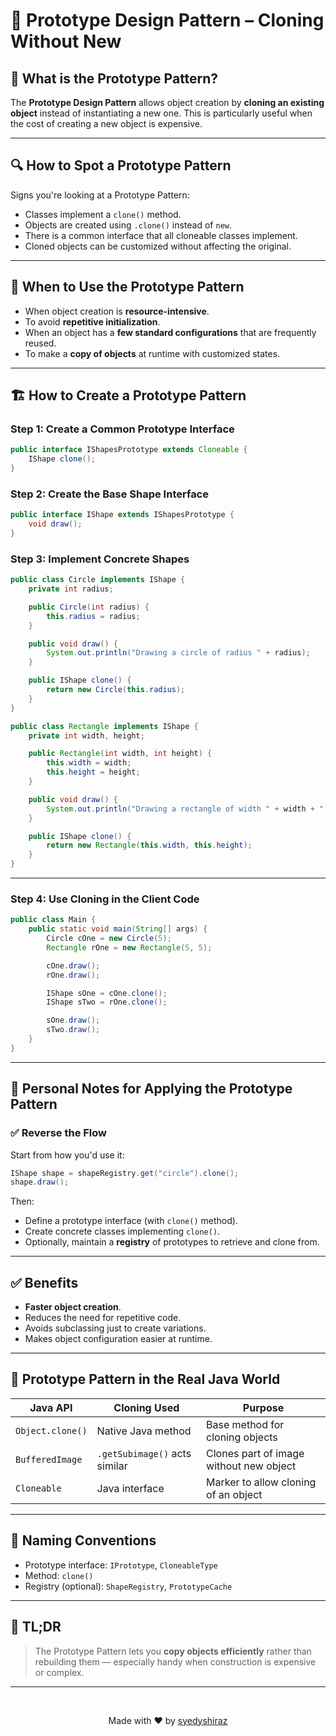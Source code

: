 # 🧬 Prototype Design Pattern – Cloning Without New

## 📖 What is the Prototype Pattern?

The **Prototype Design Pattern** allows object creation by **cloning an existing object** instead of instantiating a new one. This is particularly useful when the cost of creating a new object is expensive.

---

## 🔍 How to Spot a Prototype Pattern

Signs you're looking at a Prototype Pattern:

- Classes implement a `clone()` method.
- Objects are created using `.clone()` instead of `new`.
- There is a common interface that all cloneable classes implement.
- Cloned objects can be customized without affecting the original.

---

## 🧰 When to Use the Prototype Pattern

- When object creation is **resource-intensive**.
- To avoid **repetitive initialization**.
- When an object has a **few standard configurations** that are frequently reused.
- To make a **copy of objects** at runtime with customized states.

---

## 🏗️ How to Create a Prototype Pattern

### Step 1: Create a Common Prototype Interface

```java
public interface IShapesPrototype extends Cloneable {
    IShape clone();
}
```

### Step 2: Create the Base Shape Interface

```java
public interface IShape extends IShapesPrototype {
    void draw();
}
```

### Step 3: Implement Concrete Shapes

```java
public class Circle implements IShape {
    private int radius;

    public Circle(int radius) {
        this.radius = radius;
    }

    public void draw() {
        System.out.println("Drawing a circle of radius " + radius);
    }

    public IShape clone() {
        return new Circle(this.radius);
    }
}

public class Rectangle implements IShape {
    private int width, height;

    public Rectangle(int width, int height) {
        this.width = width;
        this.height = height;
    }

    public void draw() {
        System.out.println("Drawing a rectangle of width " + width + " and height " + height);
    }

    public IShape clone() {
        return new Rectangle(this.width, this.height);
    }
}
```

---

### Step 4: Use Cloning in the Client Code

```java
public class Main {
    public static void main(String[] args) {
        Circle cOne = new Circle(5);
        Rectangle rOne = new Rectangle(5, 5);

        cOne.draw();
        rOne.draw();

        IShape sOne = cOne.clone();
        IShape sTwo = rOne.clone();

        sOne.draw();
        sTwo.draw();
    }
}
```

---

## 🧐 Personal Notes for Applying the Prototype Pattern

### ✅ Reverse the Flow

Start from how you'd use it:

```java
IShape shape = shapeRegistry.get("circle").clone();
shape.draw();
```

Then:
- Define a prototype interface (with `clone()` method).
- Create concrete classes implementing `clone()`.
- Optionally, maintain a **registry** of prototypes to retrieve and clone from.

---

## ✅ Benefits

- **Faster object creation**.
- Reduces the need for repetitive code.
- Avoids subclassing just to create variations.
- Makes object configuration easier at runtime.

---

## 🧪 Prototype Pattern in the Real Java World

| Java API       | Cloning Used                  | Purpose                                |
|----------------|-------------------------------|----------------------------------------|
| `Object.clone()` | Native Java method            | Base method for cloning objects        |
| `BufferedImage` | `.getSubimage()` acts similar | Clones part of image without new object |
| `Cloneable`     | Java interface                | Marker to allow cloning of an object   |

---

## 🧭 Naming Conventions

- Prototype interface: `IPrototype`, `CloneableType`
- Method: `clone()`
- Registry (optional): `ShapeRegistry`, `PrototypeCache`

---

## 🧵 TL;DR

> The Prototype Pattern lets you **copy objects efficiently** rather than rebuilding them — especially handy when construction is expensive or complex.

---

<br>

<p align="center">
  Made with ❤️ by <a href="https://github.com/syedyshiraz" target="_blank">syedyshiraz</a>
</p>

